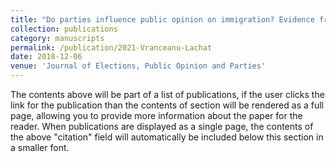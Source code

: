 ```yaml
---
title: "Do parties influence public opinion on immigration? Evidence from Europe"
collection: publications
category: manuscripts
permalink: /publication/2021-Vranceanu-Lachat
date: 2018-12-06
venue: 'Journal of Elections, Public Opinion and Parties'
---
```

The contents above will be part of a list of publications, if the user clicks the link for the publication than the contents of section will be rendered as a full page, allowing you to provide more information about the paper for the reader. When publications are displayed as a single page, the contents of the above "citation" field will automatically be included below this section in a smaller font.
